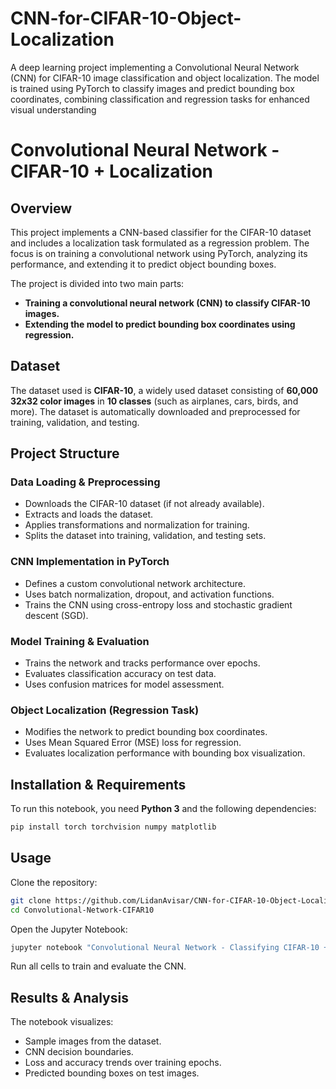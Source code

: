 # CNN-for-CIFAR-10-Object-Localization
A deep learning project implementing a Convolutional Neural Network (CNN) for CIFAR-10 image classification and object localization. The model is trained using PyTorch to classify images and predict bounding box coordinates, combining classification and regression tasks for enhanced visual understanding


# Convolutional Neural Network - CIFAR-10 + Localization

## Overview
This project implements a CNN-based classifier for the CIFAR-10 dataset and includes a localization task formulated as a regression problem. The focus is on training a convolutional network using PyTorch, analyzing its performance, and extending it to predict object bounding boxes.

The project is divided into two main parts:
- **Training a convolutional neural network (CNN) to classify CIFAR-10 images.**
- **Extending the model to predict bounding box coordinates using regression.**

## Dataset
The dataset used is **CIFAR-10**, a widely used dataset consisting of **60,000 32x32 color images** in **10 classes** (such as airplanes, cars, birds, and more). The dataset is automatically downloaded and preprocessed for training, validation, and testing.

## Project Structure
### Data Loading & Preprocessing
- Downloads the CIFAR-10 dataset (if not already available).
- Extracts and loads the dataset.
- Applies transformations and normalization for training.
- Splits the dataset into training, validation, and testing sets.

### CNN Implementation in PyTorch
- Defines a custom convolutional network architecture.
- Uses batch normalization, dropout, and activation functions.
- Trains the CNN using cross-entropy loss and stochastic gradient descent (SGD).

### Model Training & Evaluation
- Trains the network and tracks performance over epochs.
- Evaluates classification accuracy on test data.
- Uses confusion matrices for model assessment.

### Object Localization (Regression Task)
- Modifies the network to predict bounding box coordinates.
- Uses Mean Squared Error (MSE) loss for regression.
- Evaluates localization performance with bounding box visualization.

## Installation & Requirements
To run this notebook, you need **Python 3** and the following dependencies:

```sh
pip install torch torchvision numpy matplotlib
```

## Usage
Clone the repository:

```sh
git clone https://github.com/LidanAvisar/CNN-for-CIFAR-10-Object-Localization
cd Convolutional-Network-CIFAR10
```

Open the Jupyter Notebook:

```sh
jupyter notebook "Convolutional Neural Network - Classifying CIFAR-10 + Localization as Regression.ipynb"
```

Run all cells to train and evaluate the CNN.

## Results & Analysis
The notebook visualizes:
- Sample images from the dataset.
- CNN decision boundaries.
- Loss and accuracy trends over training epochs.
- Predicted bounding boxes on test images.

